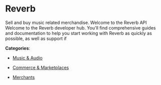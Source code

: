 # Reverb


Sell and buy music related merchandise. Welcome to the Reverb API Welcome to the Reverb developer hub. You'll find comprehensive guides and documentation to help you start working with Reverb as quickly as possible, as well as support if



**Categories**:

- [Music & Audio](https://github.com/apis-list/apis-list#music-and-audio)

- [Commerce & Marketplaces](https://github.com/apis-list/apis-list#commerce-and-marketplaces)

- [Merchants](https://github.com/apis-list/apis-list#merchants)




